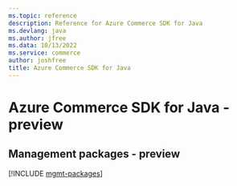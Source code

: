 ```yaml
---
ms.topic: reference
description: Reference for Azure Commerce SDK for Java
ms.devlang: java
ms.author: jfree
ms.data: 10/13/2022
ms.service: commerce
author: joshfree
title: Azure Commerce SDK for Java
---
```

# Azure Commerce SDK for Java - preview

## Management packages - preview
[!INCLUDE [mgmt-packages](commerce-mgmt-index.md)]
